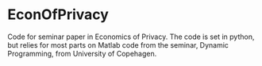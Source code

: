 # EconOfPrivacy
Code for seminar paper in Economics of Privacy.
The code is set in python, but relies for most parts on Matlab code from the seminar, Dynamic Programming, from University of Copehagen.
